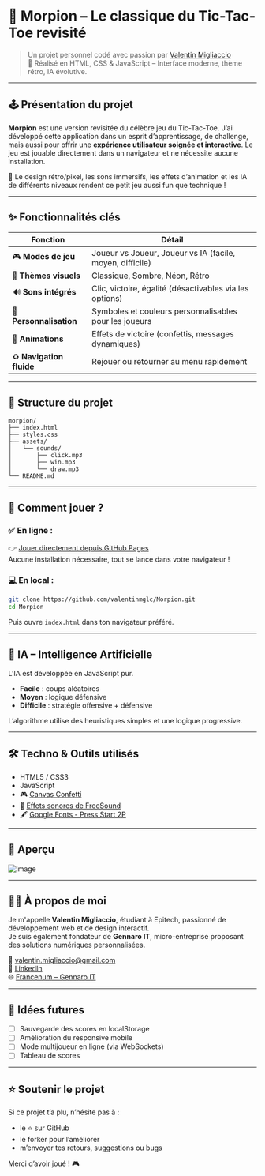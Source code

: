 # 🎯 Morpion – Le classique du Tic-Tac-Toe revisité

> Un projet personnel codé avec passion par [Valentin Migliaccio](https://www.linkedin.com/in/valentin-migliaccio-5149b7206/)  
> 🧠 Réalisé en HTML, CSS & JavaScript – Interface moderne, thème rétro, IA évolutive.

---

## 🕹️ Présentation du projet

**Morpion** est une version revisitée du célèbre jeu du Tic-Tac-Toe. J’ai développé cette application dans un esprit d’apprentissage, de challenge, mais aussi pour offrir une **expérience utilisateur soignée et interactive**. Le jeu est jouable directement dans un navigateur et ne nécessite aucune installation.

🎨 Le design rétro/pixel, les sons immersifs, les effets d’animation et les IA de différents niveaux rendent ce petit jeu aussi fun que technique !

---

## ✨ Fonctionnalités clés

| Fonction                  | Détail                                                             |
|--------------------------|--------------------------------------------------------------------|
| 🎮 **Modes de jeu**       | Joueur vs Joueur, Joueur vs IA (facile, moyen, difficile)          |
| 🎨 **Thèmes visuels**     | Classique, Sombre, Néon, Rétro                                    |
| 🔊 **Sons intégrés**      | Clic, victoire, égalité (désactivables via les options)            |
| 🧍 **Personnalisation**   | Symboles et couleurs personnalisables pour les joueurs             |
| 🎉 **Animations**         | Effets de victoire (confettis, messages dynamiques)                |
| ♻️ **Navigation fluide**  | Rejouer ou retourner au menu rapidement                           |

---

## 📁 Structure du projet

```
morpion/
├── index.html
├── styles.css
├── assets/
│   └── sounds/
│       ├── click.mp3
│       ├── win.mp3
│       └── draw.mp3
└── README.md
```

---

## 🚀 Comment jouer ?

### ✅ En ligne :

👉 [Jouer directement depuis GitHub Pages](https://valentinmglc.github.io/Morpion/)  
Aucune installation nécessaire, tout se lance dans votre navigateur !

### 💻 En local :

```bash
git clone https://github.com/valentinmglc/Morpion.git
cd Morpion
```

Puis ouvre `index.html` dans ton navigateur préféré.

---

## 🧠 IA – Intelligence Artificielle

L’IA est développée en JavaScript pur.

- **Facile** : coups aléatoires
- **Moyen** : logique défensive
- **Difficile** : stratégie offensive + défensive

L’algorithme utilise des heuristiques simples et une logique progressive.

---

## 🛠️ Techno & Outils utilisés

- HTML5 / CSS3
- JavaScript
- 🎮 [Canvas Confetti](https://www.npmjs.com/package/canvas-confetti)
- 🎵 [Effets sonores de FreeSound](https://freesound.org/)
- 🖋️ [Google Fonts - Press Start 2P](https://fonts.google.com/specimen/Press+Start+2P)

---

## 📸 Aperçu

![image](https://github.com/user-attachments/assets/1ef834e0-5647-44ed-918e-c02bea47ecaf)

---

## 👨‍💻 À propos de moi

Je m'appelle **Valentin Migliaccio**, étudiant à Epitech, passionné de développement web et de design interactif.  
Je suis également fondateur de **Gennaro IT**, micro-entreprise proposant des solutions numériques personnalisées.

📧 valentin.migliaccio@gmail.com  
🔗 [LinkedIn](https://www.linkedin.com/in/valentin-migliaccio-5149b7206/)  
🌐 [Francenum – Gennaro IT](https://www.francenum.gouv.fr/activateurs/gennaro-it)

---

## 🧩 Idées futures

- [ ] Sauvegarde des scores en localStorage
- [ ] Amélioration du responsive mobile
- [ ] Mode multijoueur en ligne (via WebSockets)
- [ ] Tableau de scores

---

## ⭐ Soutenir le projet

Si ce projet t’a plu, n’hésite pas à :
- le ⭐ sur GitHub
- le forker pour l’améliorer
- m’envoyer tes retours, suggestions ou bugs

Merci d’avoir joué ! 🎮
